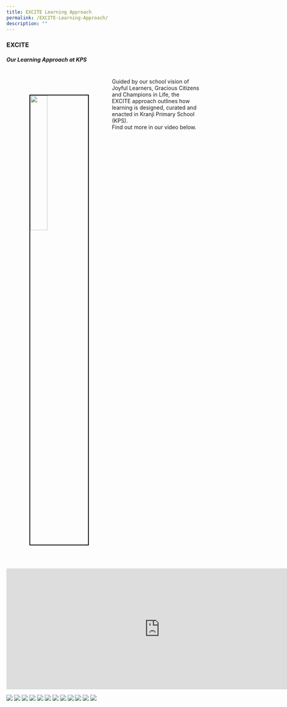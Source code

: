 ```yaml
---
title: EXCITE Learning Approach
permalink: /EXCITE-Learning-Approach/
description: ""
---
```

### **EXCITE**
##### **Our Learning Approach at KPS**
<img src="/images/Our%20Curriculum/EXCITE%20Learning%20Approach/EXCITE_2May_amended.png" style="width:30%; float:left; margin:60px; border:2px solid black;"><br>
Guided by our school vision of Joyful Learners, Gracious Citizens and Champions in Life, the EXCITE approach outlines how learning is designed, curated and enacted in Kranji Primary School (KPS). <br>Find out more in our video below.
<br>
<iframe width="800" height="315" src="https://www.youtube.com/embed/Of6zHY_nSAs" title="YouTube video player" frameborder="0" allow="accelerometer; autoplay; clipboard-write; encrypted-media; gyroscope; picture-in-picture" allowfullscreen=""></iframe>

![](/images/Our%20Curriculum/EXCITE%20Learning%20Approach/EXCITE%20Learning%20Approach/experiential1%20.png)
![](/images/Our%20Curriculum/EXCITE%20Learning%20Approach/EXCITE%20Learning%20Approach/jtpndice2.png)
![](/images/Our%20Curriculum/EXCITE%20Learning%20Approach/EXCITE%20Learning%20Approach/champchef_kstudio3.png)
![](/images/Our%20Curriculum/EXCITE%20Learning%20Approach/EXCITE%20Learning%20Approach/sciencewonder_4.png)
![](/images/Our%20Curriculum/EXCITE%20Learning%20Approach/EXCITE%20Learning%20Approach/characterfocused_5.png)
![](/images/Our%20Curriculum/EXCITE%20Learning%20Approach/EXCITE%20Learning%20Approach/via_cca_6.png)
![](/images/Our%20Curriculum/EXCITE%20Learning%20Approach/EXCITE%20Learning%20Approach/inquirybased_7.png)
![](/images/Our%20Curriculum/EXCITE%20Learning%20Approach/EXCITE%20Learning%20Approach/pw_kmakers8.png)
![](/images/Our%20Curriculum/EXCITE%20Learning%20Approach/EXCITE%20Learning%20Approach/techmediate_9.png)
![](/images/Our%20Curriculum/EXCITE%20Learning%20Approach/EXCITE%20Learning%20Approach/1to1_10.png)
![](/images/Our%20Curriculum/EXCITE%20Learning%20Approach/EXCITE%20Learning%20Approach/positive_11.png)
![](/images/Our%20Curriculum/EXCITE%20Learning%20Approach/EXCITE%20Learning%20Approach/camp_coolsports_12.png)